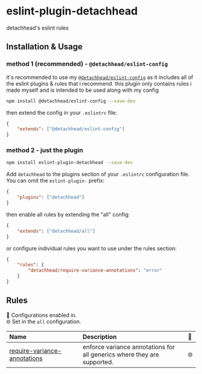 # eslint-plugin-detachhead

detachhead&#39;s eslint rules

## Installation & Usage

### method 1 (recommended) - `@detachhead/eslint-config`

it's recommended to use my [`@detachhead/eslint-config`](https://github.com/detachhead/eslint-config) as it includes all of the eslint plugins & rules that i recommend. this plugin only contains rules i made myself and is intended to be used along with my config

```sh
npm install @detachhead/eslint-config --save-dev
```

then extend the config in your `.eslintrc` file:

```json
{
    "extends": ["@detachhead/eslint-config"]
}
```

### method 2 - just the plugin

```sh
npm install eslint-plugin-detachhead --save-dev
```

Add `detachhead` to the plugins section of your `.eslintrc` configuration file. You can omit the `eslint-plugin-` prefix:

```json
{
    "plugins": ["detachhead"]
}
```

then enable all rules by extending the "all" config:

```json
{
    "extends": ["detachhead/all"]
}
```

or configure individual rules you want to use under the rules section:

```json
{
    "rules": {
        "detachhead/require-variance-annotations": "error"
    }
}
```

## Rules

<!-- begin auto-generated rules list -->

💼 Configurations enabled in.\
🌐 Set in the `all` configuration.

| Name                                                                       | Description                                                             | 💼  |
| :------------------------------------------------------------------------- | :---------------------------------------------------------------------- | :-- |
| [require-variance-annotations](docs/rules/require-variance-annotations.md) | enforce variance annotations for all generics where they are supported. | 🌐  |

<!-- end auto-generated rules list -->
